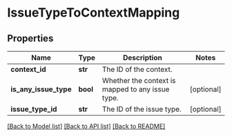 # IssueTypeToContextMapping

## Properties
Name | Type | Description | Notes
------------ | ------------- | ------------- | -------------
**context_id** | **str** | The ID of the context. | 
**is_any_issue_type** | **bool** | Whether the context is mapped to any issue type. | [optional] 
**issue_type_id** | **str** | The ID of the issue type. | [optional] 

[[Back to Model list]](../README.md#documentation-for-models) [[Back to API list]](../README.md#documentation-for-api-endpoints) [[Back to README]](../README.md)

